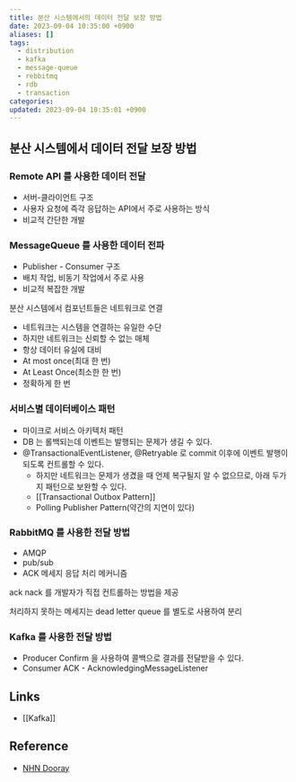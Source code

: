 ```yaml
---
title: 분산 시스템에서의 데이터 전달 보장 방법
date: 2023-09-04 10:35:00 +0900
aliases: []
tags:
  - distribution
  - kafka
  - message-queue
  - rebbitmq
  - rdb
  - transaction
categories: 
updated: 2023-09-04 10:35:01 +0900
---
```


## 분산 시스템에서 데이터 전달 보장 방법

### Remote API 를 사용한 데이터 전달

- 서버-클라이언트 구조
- 사용자 요청에 즉각 응답하는 API에서 주로 사용하는 방식
- 비교적 간단한 개발

### MessageQueue 를 사용한 데이터 전파

- Publisher - Consumer 구조
- 배치 작업, 비동기 작업에서 주로 사용
- 비교적 복잡한 개발

분산 시스템에서 컴포넌트들은 네트워크로 연결

- 네트워크는 시스템을 연결하는 유일한 수단
- 하지만 네트워크는 신뢰할 수 없는 매체
- 항상 데이터 유실에 대비
- At most once(최대 한 번)
- At Least Once(최소한 한 번)
- 정확하게 한 번

### 서비스별 데이터베이스 패턴

- 마이크로 서비스 아키텍처 패턴
- DB 는 롤백되는데 이벤트는 발행되는 문제가 생길 수 있다.
- @TransactionalEventListener, @Retryable 로 commit 이후에 이벤트 발행이 되도록 컨트롤할 수 있다.
    - 하지만 네트워크는 문제가 생겼을 때 언제 복구될지 알 수 없으므로, 아래 두가지 패턴으로 보완할 수 있다.
    - [[Transactional Outbox Pattern]]
    - Polling Publisher Pattern(약간의 지연이 있다)

### RabbitMQ 를 사용한 전달 방법

- AMQP
- pub/sub
- ACK 메세지 응답 처리 메커니즘

ack nack 를 개발자가 직접 컨트롤하는 방법을 제공

처리하지 못하는 메세지는 dead letter queue 를 별도로 사용하여 분리

### Kafka 를 사용한 전달 방법

- Producer Confirm 을 사용하여 콜백으로 결과를 전달받을 수 있다.
- Consumer ACK - AcknowledgingMessageListener

## Links

- [[Kafka]]

## Reference

- [NHN Dooray](https://www.youtube.com/watch?v=uk5fRLUsBfk)
